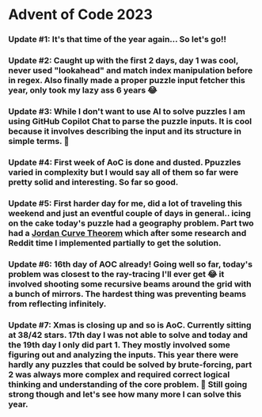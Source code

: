 # Advent of Code 2023

### Update #1: It's that time of the year again... So let's go!!
### Update #2: Caught up with the first 2 days, day 1 was cool, never used "lookahead" and match index manipulation before in regex. Also finally made a proper puzzle input fetcher this year, only took my lazy ass 6 years 😂
### Update #3: While I don't want to use AI to solve puzzles I am using GitHub Copilot Chat to parse the puzzle inputs. It is cool because it involves describing the input and its structure in simple terms. 🍿
### Update #4: First week of AoC is done and dusted. Ppuzzles varied in complexity but I would say all of them so far were pretty solid and interesting. So far so good. 
### Update #5: First harder day for me, did a lot of traveling this weekend and just an eventful couple of days in general.. icing on the cake today's puzzle had a geography problem. Part two had a [Jordan Curve Theorem](https://en.wikipedia.org/wiki/Jordan_curve_theorem) which after some research and Reddit time I implemented partially to get the solution.
### Update #6: 16th day of AOC already! Going well so far, today's problem was closest to the ray-tracing I'll ever get 😂 it involved shooting some recursive beams around the grid with a bunch of mirrors. The hardest thing was preventing beams from reflecting infinitely. 
### Update #7: Xmas is closing up and so is AoC. Currently sitting at 38/42 stars. 17th day I was not able to solve and today and the 19th day I only did part 1. They mostly involved some figuring out and analyzing the inputs. This year there were hardly any puzzles that could be solved by brute-forcing, part 2 was always more complex and required correct logical thinking and understanding of the core problem. 💪 Still going strong though and let's see how many more I can solve this year. 
